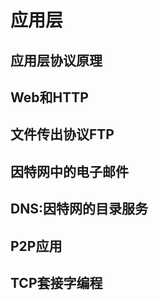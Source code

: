 # 应用层

## 应用层协议原理



## Web和HTTP

## 文件传出协议FTP

## 因特网中的电子邮件

## DNS:因特网的目录服务

## P2P应用

## TCP套接字编程

